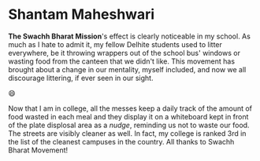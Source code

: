 # Shantam Maheshwari

**The Swachh Bharat Mission**'s effect is clearly noticeable in my school. As much as I hate to admit it, my fellow Delhite students used to litter everywhere, be it throwing wrappers out of the school bus' windows or wasting food from the canteen that we didn't like. This movement has brought about a change in our mentality, myself included, and now we all discourage littering, if ever seen in our sight.

:smile:

Now that I am in college, all the messes keep a daily track of the amount of food wasted in each meal and they display it on a whiteboard kept in front of the plate displosal area as a *nudge*, reminding us not to waste our food. The streets are visibly cleaner as well. In fact, my college is ranked 3rd in the list of the cleanest campuses in the country. All thanks to Swachh Bharat Movement!


